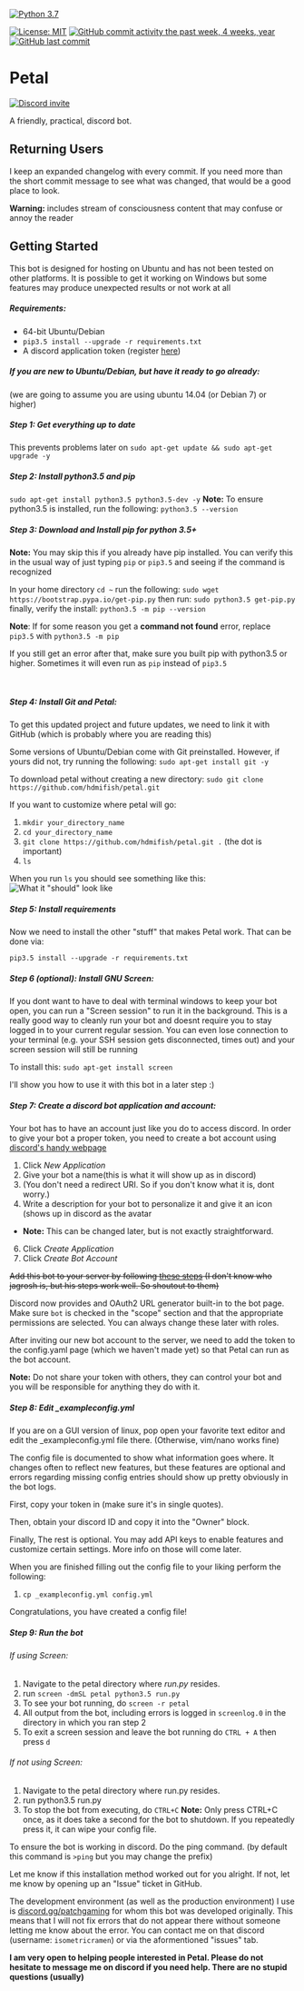 [![Python 3.7](https://img.shields.io/badge/python-3.6%20|%203.7-blue.svg?logoColor=white&logo=python&style=popout)](https://www.python.org/)

[![License: MIT](https://img.shields.io/badge/License-MIT-blue.svg)](https://opensource.org/licenses/MIT)
[![GitHub commit activity the past week, 4 weeks, year](https://img.shields.io/github/commit-activity/y/hdmifish/petal.svg?logoColor=white&logo=github)](https://github.com/hdmifish/petal/graphs/commit-activity)
[![GitHub last commit](https://img.shields.io/github/last-commit/hdmifish/petal.svg?logoColor=white&logo=github)](https://github.com/hdmifish/petal/commit/master)

# Petal
[![Discord invite](https://img.shields.io/badge/Built%20for-Patch%20Gaming-1db2bf.svg?logoColor=white&logo=discord&style=popout-square)](https://discord.gg/patchgaming)

A friendly, practical, discord bot.

## Returning Users
I keep an expanded changelog with every commit. If you need more than the short commit message to see what was changed, that would be a good place to look.

**Warning:** includes stream of consciousness content that may confuse or annoy the reader

## Getting Started
This bot is designed for hosting on Ubuntu and has not been tested on other platforms. It is possible to get it working on Windows but some features may produce unexpected results or not work at all

##### Requirements:
- 64-bit Ubuntu/Debian
- `pip3.5 install --upgrade -r requirements.txt`
- A discord application token (register [here](https://discordapp.com/developers/applications/me))


##### If you are new to Ubuntu/Debian, but have it ready to go already:
(we are going to assume you are using ubuntu 14.04 (or Debian 7) or higher)

##### Step 1: Get everything up to date
This prevents problems later on
`sudo apt-get update && sudo apt-get upgrade -y`
##### Step 2: Install python3.5 and pip
`sudo apt-get install python3.5 python3.5-dev -y`
**Note:** To ensure python3.5 is installed, run the following:
`python3.5 --version`


##### Step 3: Download and Install pip for python 3.5+
**Note:** You may skip this if you already have pip installed. You can verify this in the usual way of just typing `pip` or `pip3.5` and seeing if the command is recognized


In your home directory `cd ~` run the following:
`sudo wget https://bootstrap.pypa.io/get-pip.py`
then run:
`sudo python3.5 get-pip.py`
finally, verify the install:
`python3.5 -m pip --version`



**Note**: If for some reason you get a __command not found__ error, replace `pip3.5` with `python3.5 -m pip`

If you still get an error after that, make sure you built pip with python3.5 or higher. Sometimes it will even run as `pip` instead of `pip3.5`


<br>



##### Step 4: Install Git and Petal:
To get this updated project and future updates, we need to link it with GitHub (which is probably where you are reading this)


Some versions of Ubuntu/Debian come with Git preinstalled. However, if yours did not, try running the following:
`sudo apt-get install git -y`

To download petal without creating a new directory:
`sudo git clone https://github.com/hdmifish/petal.git`

If you want to customize where petal will go:
1. `mkdir your_directory_name`
2. `cd your_directory_name`
3. `git clone https://github.com/hdmifish/petal.git .` (the dot is important)
4. `ls`

When you run `ls` you should see something like this:
![What it "should" look like](https://i.imgur.com/Y9wICtz.png)

##### Step 5: Install requirements

Now we need to install the other "stuff" that makes Petal work.
That can be done via:

`pip3.5 install --upgrade -r requirements.txt`

##### Step 6 (optional): Install GNU Screen:
If you dont want to have to deal with terminal windows to keep your bot open, you can run a "Screen session" to run it in the background. This is a really good way to cleanly run your bot and doesnt require you to stay logged in to your current regular session. You can even lose connection to your terminal (e.g. your SSH session gets disconnected, times out) and your screen session will still be running

To install this:
`sudo apt-get install screen`

I'll show you how to use it with this bot in a later step :)

##### Step 7: Create a discord bot application and account:
Your bot has to have an account just like you do to access discord. In order to give your bot a proper token, you need to create a bot account using [discord's handy webpage](https://discordapp.com/developers/applications/me)

1. Click *New Application*
2. Give your bot a name(this is what it will show up as in discord)
3. (You don't need a redirect URI. So if you don't know what it is, dont worry.)
4. Write a description for your bot to personalize it and give it an icon (shows up in discord as the avatar
  - **Note:** This can be changed later, but is not exactly straightforward.
6. Click *Create Application*
7. Click *Create Bot Account*

~~Add this bot to your server by following [these steps](https://github.com/jagrosh/MusicBot/wiki/Adding-Your-Bot-To-Your-Server)
(I don't know who jagrosh is, but his steps work well. So shoutout to them)~~

Discord now provides and OAuth2 URL generator built-in to the bot page.
Make sure `bot` is checked in the "scope" section and that the appropriate permissions are selected. You can always change these later with roles.


After inviting our new bot account to the server, we need to add the token to the config.yaml page (which we haven't made yet) so that Petal can run as the bot account.

**Note:** Do not share your token with others, they can control your bot and you will be responsible for anything they do with it.

##### Step 8: Edit _exampleconfig.yml
If you are on a GUI version of linux, pop open your favorite text editor and edit the _exampleconfig.yml file there.
(Otherwise, vim/nano works fine)

The config file is documented to show what information goes where. It changes often to reflect new features, but these features are optional and errors regarding missing config entries should show up pretty obviously in the bot logs.

First, copy your token in (make sure it's in single quotes).

Then, obtain your discord ID and copy it into the "Owner" block.

Finally, The rest is optional. You may add API keys to enable features and customize certain settings. More info on those will come later.

When you are finished filling out the config file to your liking perform the following:

1. `cp _exampleconfig.yml config.yml`

Congratulations, you have created a config file!

##### Step 9: Run the bot

###### If using Screen:
1. Navigate to the petal directory where *run.py* resides.
2. run `screen -dmSL petal python3.5 run.py`
3. To see your bot running, do `screen -r petal`
4. All output from the bot, including errors is logged in `screenlog.0` in the directory in which you ran step 2
5. To exit a screen session and leave the bot running do `CTRL + A` then press `d`

###### If not using Screen:
1. Navigate to the petal directory where run.py resides.
2. run python3.5 run.py
3. To stop the bot from executing, do `CTRL+C`
    **Note:** Only press CTRL+C once, as it does take a second for the bot to shutdown. If you repeatedly press it, it can wipe your config file.

To ensure the bot is working in discord. Do the ping command.
(by default this command is `>ping` but you may change the prefix)

Let me know if this installation method worked out for you alright. If not, let me know by opening up an "Issue" ticket in GitHub.

The development environment (as well as the production environment) I use is [discord.gg/patchgaming](http://discord.gg/patchgaming) for whom this bot was developed originally. This means that I will not fix errors that do not appear there without someone letting me know about the error. You can contact me on that discord (username: `isometricramen`) or via the aformentioned "issues" tab.

 **I am very open to helping people interested in Petal. Please do not hesitate to message me on discord if you need help. There are no stupid questions (usually)**
